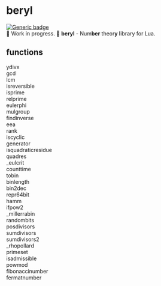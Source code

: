 # beryl
[![Generic badge](https://img.shields.io/badge/Made_with-Lua-blue.svg)](https://shields.io/)  
🚧 Work in progress. 🚧
**beryl** - Num**ber** theor**y** **l**ibrary for Lua.

## functions
ydivx  
gcd  
lcm  
isreversible  
isprime  
relprime  
eulerphi  
mulgroup  
findinverse  
eea  
rank  
iscyclic  
generator  
isquadraticresidue  
quadres  
_eulcrit  
counttime  
tobin  
binlength  
bin2dec  
repr64bit  
hamm  
ifpow2  
_millerrabin  
randombits  
posdivisors  
sumdivisors  
sumdivisors2  
_rhopollard  
primeset  
isadmissible  
powmod  
fibonaccinumber  
fermatnumber  